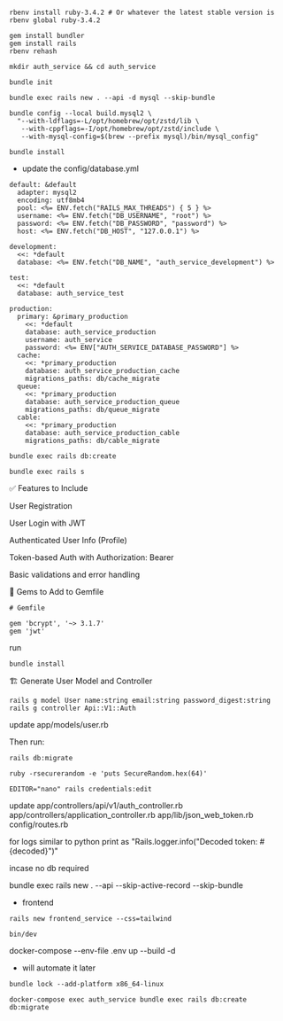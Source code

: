```source ~/.zprofile

rbenv install ruby-3.4.2 # Or whatever the latest stable version is
rbenv global ruby-3.4.2

gem install bundler
gem install rails
rbenv rehash

mkdir auth_service && cd auth_service

bundle init

bundle exec rails new . --api -d mysql --skip-bundle

bundle config --local build.mysql2 \
  "--with-ldflags=-L/opt/homebrew/opt/zstd/lib \
   --with-cppflags=-I/opt/homebrew/opt/zstd/include \
   --with-mysql-config=$(brew --prefix mysql)/bin/mysql_config"

bundle install
```

* update the config/database.yml

```
default: &default
  adapter: mysql2
  encoding: utf8mb4
  pool: <%= ENV.fetch("RAILS_MAX_THREADS") { 5 } %>
  username: <%= ENV.fetch("DB_USERNAME", "root") %>
  password: <%= ENV.fetch("DB_PASSWORD", "password") %>
  host: <%= ENV.fetch("DB_HOST", "127.0.0.1") %>
  
development:
  <<: *default
  database: <%= ENV.fetch("DB_NAME", "auth_service_development") %>

test:
  <<: *default
  database: auth_service_test

production:
  primary: &primary_production
    <<: *default
    database: auth_service_production
    username: auth_service
    password: <%= ENV["AUTH_SERVICE_DATABASE_PASSWORD"] %>
  cache:
    <<: *primary_production
    database: auth_service_production_cache
    migrations_paths: db/cache_migrate
  queue:
    <<: *primary_production
    database: auth_service_production_queue
    migrations_paths: db/queue_migrate
  cable:
    <<: *primary_production
    database: auth_service_production_cable
    migrations_paths: db/cable_migrate

```

```
bundle exec rails db:create

bundle exec rails s
```

✅ Features to Include

User Registration

User Login with JWT

Authenticated User Info (Profile)

Token-based Auth with Authorization: Bearer <token>

Basic validations and error handling

🚀 Gems to Add to Gemfile

```
# Gemfile

gem 'bcrypt', '~> 3.1.7'
gem 'jwt'

```

run 

```
bundle install

```

🏗️ Generate User Model and Controller

```
rails g model User name:string email:string password_digest:string
rails g controller Api::V1::Auth

```
update app/models/user.rb

Then run:

```
rails db:migrate
```

```
ruby -rsecurerandom -e 'puts SecureRandom.hex(64)'

```

```
EDITOR="nano" rails credentials:edit
```

update app/controllers/api/v1/auth_controller.rb
app/controllers/application_controller.rb
app/lib/json_web_token.rb
config/routes.rb


for logs similar to python print as "Rails.logger.info("Decoded token: #{decoded}")"



incase no db required

bundle exec rails new . --api --skip-active-record --skip-bundle


* frontend
```
rails new frontend_service --css=tailwind

bin/dev
```

docker-compose --env-file .env up --build -d


* will automate it later 
```
bundle lock --add-platform x86_64-linux

docker-compose exec auth_service bundle exec rails db:create db:migrate

```
